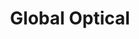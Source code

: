 ---
title: "Global Optical"
url: /guayaquil/global-optical-alfredo-baquerizo-moreno/
shop: óptico
---